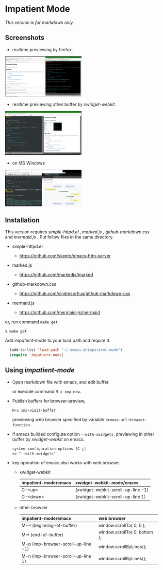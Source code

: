 Impatient Mode
==============

_This version is for markdown only._

## Screenshots

 * realtime previewing by firefox.

 [<img src="https://raw.githubusercontent.com/tkita/impatient-mode/screenshots/firefox.jpg" width="50%">](https://raw.githubusercontent.com/tkita/impatient-mode/screenshots/firefox.jpg)

 * realtime previewing other buffer by _xwidget-webkit_.

 [<img src="https://raw.githubusercontent.com/tkita/impatient-mode/screenshots/xwidget.jpg" width="50%">](https://raw.githubusercontent.com/tkita/impatient-mode/screenshots/xwidget.jpg)

 * on MS Windows

 [<img src="https://raw.githubusercontent.com/tkita/impatient-mode/screenshots/mswindows.jpg" width="50%">](https://raw.githubusercontent.com/tkita/impatient-mode/screenshots/mswindows.jpg)

## Installation

This version requires _simple-httpd.el_ , _marked.js_ , _github-markdown.css_ and
_mermaid.js_ .
Put follow files in the same directory.

- simple-httpd.el

  * https://github.com/skeeto/emacs-http-server

- marked.js

  * https://github.com/markedjs/marked

- github-markdown.css

  * https://github.com/sindresorhus/github-markdown-css

- mermaid.js

  * https://github.com/mermaid-js/mermaid

or, run command `make get`

```shell
$ make get
```

Add _impatient-mode_ to your load path and require it:

```lisp
  (add-to-list 'load-path "~/.emacs.d/impatient-mode")
  (require 'impatient-mode)
```

## Using _impatient-mode_

* Open markdown file with emacs, and edit buffer.

  or execute command `M-x imp-new`.

* Publish buffers for browser-preview,

  ```
  M-x imp-visit-buffer
  ```

  previewing web browser specified by variable `browse-url-browser-function`.

* If emacs builded configure option `--with-xwidgets`, previewing in other buffer by _xwidget-webkit_ on emacs.

  ```
  system-configuration-options [C-j]
  => "--with-xwidgets"
  ```

* key operation of emacs also works with web browser.

  - xwidget-webkit

    | impatient-mode/emacs | xwidget-webkit-mode/emacs          |
    |----------------------|------------------------------------|
    | C-\<up\>             | (xwidget-webkit-scroll-up-line -1) |
    | C-\<down\>           | (xwidget-webkit-scroll-up-line 1)  |

  - other browser

    | impatient-mode/emacs                | web browser                   |
    |-------------------------------------|-------------------------------|
    | M-< (beginning-of-buffer)           | window.scrollTo( 0, 0 );      |
    | M-> (end-of-buffer)                 | window.scrollTo( 0, bottom ); |
    | M-p (imp-browser-scroll-up-line -1) | window.scrollByLines();       |
    | M-n (imp-browser-scroll-up-line 1)  | window.scrollByLines();       |
